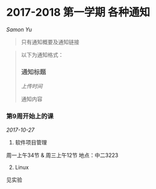 # 2017-2018 第一学期 各种通知

*Samon Yu*

> 只有通知概要及通知链接

> 以下为通知格式：
>
> ### 通知标题
>
> *上传时间*
>
> 通知内容



### 第9周开始上的课
*2017-10-27*
1. 软件项目管理 

周一上午34节 & 周三上午12节 地点：中二3223

2. Linux

见实验
